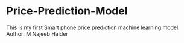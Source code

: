 # Price-Prediction-Model
This is my first Smart phone price prediction machine learning model
<br>
Author: M Najeeb Haider
